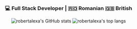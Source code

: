 <div align="center">
  <h3>💻 Full Stack Developer | 🇷🇴 Romanian 🇬🇧 British</h3>
</div>

<div align="center">

![robertalexa's GitHub stats](https://github-readme-stats.vercel.app/api?username=robertalexa&count_private=true&hide_border=true&bg_color=0c1117&show_icons=true&theme=city_lights) ![robertalexa's top langs](https://github-readme-stats.vercel.app/api/top-langs/?username=robertalexa&langs_count=8&hide_border=true&bg_color=0c1117&theme=city_lights&layout=compact)
 
</div>

<!--
**robertalexa/robertalexa** is a ✨ _special_ ✨ repository because its `README.md` (this file) appears on your GitHub profile.

Here are some ideas to get you started:

- 🔭 I’m currently working on ...
- 🌱 I’m currently learning ...
- 👯 I’m looking to collaborate on ...
- 🤔 I’m looking for help with ...
- 💬 Ask me about ...
- 📫 How to reach me: ...
- 😄 Pronouns: ...
- ⚡ Fun fact: ...
-->
